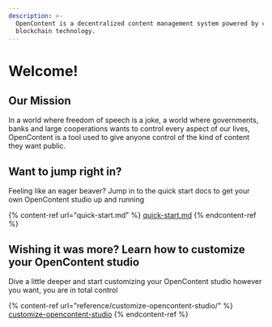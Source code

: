 ```yaml
---
description: >-
  OpenContent is a decentralized content management system powered by crypto and
  blockchain technology.
---
```


# Welcome!

## Our Mission

In a world where freedom of speech is a joke, a world where governments, banks and large cooperations wants to control every aspect of our lives, OpenContent is a tool used to give anyone control of the kind of content they want public.

## Want to jump right in?

Feeling like an eager beaver? Jump in to the quick start docs to get your own OpenContent studio up and running

{% content-ref url="quick-start.md" %}
[quick-start.md](quick-start.md)
{% endcontent-ref %}

## Wishing it was more? Learn how to customize your OpenContent studio

Dive a little deeper and start customizing your OpenContent studio however you want, you are in total control

{% content-ref url="reference/customize-opencontent-studio/" %}
[customize-opencontent-studio](reference/customize-opencontent-studio/)
{% endcontent-ref %}
